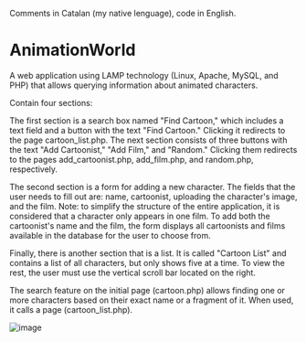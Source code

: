 Comments in Catalan (my native lenguage), code in English.

# AnimationWorld
A web application using LAMP technology (Linux, Apache, MySQL, and PHP) that allows querying information about animated characters.

Contain four sections:

The first section is a search box named "Find Cartoon," which includes a text field and a button with the text "Find Cartoon." Clicking it redirects to the page cartoon_list.php.
The next section consists of three buttons with the text "Add Cartoonist," "Add Film," and "Random." Clicking them redirects to the pages add_cartoonist.php, add_film.php, and random.php, respectively. 

The second section is a form for adding a new character. The fields that the user needs to fill out are: name, cartoonist, uploading the character's image, and the film. Note: to simplify the structure of the entire application, it is considered that a character only appears in one film. To add both the cartoonist's name and the film, the form displays all cartoonists and films available in the database for the user to choose from.

Finally, there is another section that is a list. It is called "Cartoon List" and contains a list of all characters, but only shows five at a time. To view the rest, the user must use the vertical scroll bar located on the right.

The search feature on the initial page (cartoon.php) allows finding one or more characters based on their exact name or a fragment of it. When used, it calls a page (cartoon_list.php).

![image](https://github.com/PolMuri/AnimationWorld/assets/109922379/257636d9-4ef1-4c09-8aef-f3b93b7c04fe)
